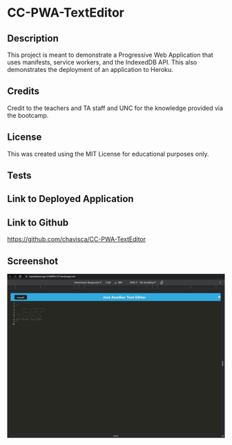 # CC-PWA-TextEditor

## Description

This project is meant to demonstrate a Progressive Web Application that uses manifests, service workers, and the IndexedDB API.  This also demonstrates the deployment of an application to Heroku.  

## Credits

Credit to the teachers and TA staff and UNC for the knowledge provided via the bootcamp.  

## License
This was created using the MIT License for educational purposes only.  

## Tests  


## Link to Deployed Application


## Link to Github
https://github.com/chavisca/CC-PWA-TextEditor

## Screenshot

![Screenshot_of_the_Express_Note_Taker](/assets/images/Screenshot.JPG)